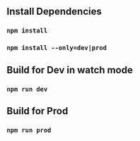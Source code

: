 ## Install Dependencies
### `npm install`
### `npm install --only=dev|prod`

## Build for Dev in watch mode
### `npm run dev`

## Build for Prod
### `npm run prod`
